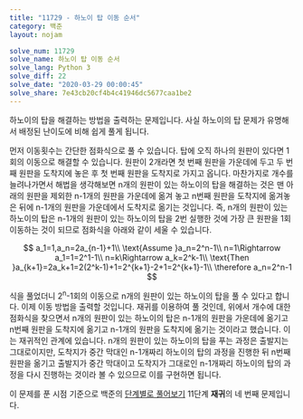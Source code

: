```yaml
---
title: "11729 - 하노이 탑 이동 순서"
category: 백준
layout: nojam

solve_num: 11729
solve_name: 하노이 탑 이동 순서
solve_lang: Python 3
solve_diff: 22
solve_date: "2020-03-29 00:00:45"
solve_share: 7e43cb20cf4b4c41946dc5677caa1be2
---
```


하노이의 탑을 해결하는 방법을 출력하는 문제입니다. 사실 하노이의 탑 문제가 유명해서 배정된 난이도에 비해 쉽게 풀게 됩니다.

먼저 이동횟수는 간단한 점화식으로 풀 수 있습니다. 탑에 오직 하나의 원판이 있다면 1회의 이동으로 해결할 수 있습니다. 원판이 2개라면 첫 번째 원판을 가운데에 두고 두 번째 원판을 도착지에 놓은 후 첫 번째 원판을 도착지로 가지고 옵니다. 마찬가지로 개수를 늘려나가면서 해법을 생각해보면 n개의 원판이 있는 하노이의 탑을 해결하는 것은 맨 아래의 원판을 제외한 n-1개의 원판을 가운데에 옮겨 놓고 n번째 원판을 도착지에 옮겨놓은 뒤에 n-1개의 원판을 가운데에서 도착지로 옮기는 것입니다. 즉, n개의 원판이 있는 하노이의 탑은 n-1개의 원판이 있는 하노이의 탑을 2번 실행한 것에 가장 큰 원판을 1회 이동하는 것이 되므로 점화식을 아래와 같이 세울 수 있습니다.

$$
a_1=1,a_n=2a_{n-1}+1\\
\text{Assume }a_n=2^n-1\\
n=1\Rightarrow a_1=1=2^1-1\\
n=k\Rightarrow a_k=2^k-1\\
\text{Then }a_{k+1}=2a_k+1=2(2^k-1)+1=2^{k+1}-2+1=2^{k+1}-1\\
\therefore a_n=2^n-1
$$

식을 풀었더니 2<sup>n</sup>-1회의 이동으로 n개의 원판이 있는 하노이의 탑을 풀 수 있다고 합니다. 이제 이동 방법을 출력할 것입니다. 재귀를 이용하여 풀 것인데, 위에서 개수에 대한 점화식을 찾으면서 n개의 원판이 있는 하노이의 탑은 n-1개의 원판을 가운데에 옮기고 n번째 원판을 도착지에 옮기고 n-1개의 원판을 도착지에 옮기는 것이라고 했습니다. 이는 재귀적인 관계에 있습니다. n개의 원판이 있는 하노이의 탑을 푸는 과정은 출발지는 그대로이지만, 도착지가 중간 막대인 n-1개짜리 하노이의 탑의 과정을 진행한 뒤 n번째 원판을 옮기고 출발지가 중간 막대이고 도착지가 그대로인 n-1개짜리 하노이의 탑의 과정을 다시 진행하는 것이라 볼 수 있으므로 이를 구현하면 됩니다.

이 문제를 푼 시점 기준으로 백준의 [단계별로 풀어보기](http://noj.am/p/s) 11단계 **재귀**의 네 번째 문제입니다.

